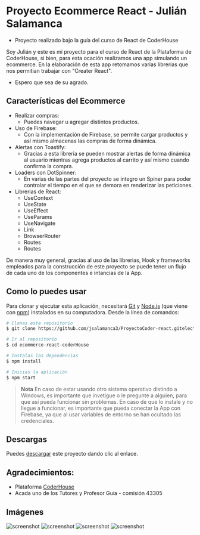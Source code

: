 # Proyecto Ecommerce React - Julián Salamanca
* Proyecto realizado bajo la guía del curso de React de CoderHouse

Soy Julián y este es mi proyecto para el curso de React de la Plataforma de CoderHouse, si bien, para esta ocación realizamos una app simulando un ecommerce. En la elaboración de esta app retomamos varias librerias que nos permitian trabajar con "Creater React".

* Espero que sea de su agrado.

## Características del Ecommerce

* Realizar compras:
  - Puedes navegar u agregar distintos productos.
* Uso de Firebase:
  - Con la implementación de Firebase, se permite cargar productos y así mismo almacenas las compras de forma dinámica.
* Alertas con Toastify:
  - Gracias a esta libreria se pueden mostrar alertas de forma dinámica al usuario mientras agrega productos al carrito y así mismo cuando confirma la compra.
* Loaders con DotSpinner:
  - En varias de las partes del proyecto se integro un Spiner para poder controlar el tiempo en el que se demora en renderizar las peticiones.
* Librerias de React:
  - UseContext
  - UseState
  - UseEffect
  - UseParams
  - UseNavigate
  - Link
  - BrowserRouter
  - Routes
  - Routes

De manera muy general, gracias al uso de las librerias, Hook y frameworks empleados para la construcción de este proyecto se puede tener un flujo de cada uno de los componentes e intancias de la App.

## Como lo puedes usar

Para clonar y ejecutar esta aplicación, necesitará [Git](https://git-scm.com) y [Node.js](https://nodejs.org/en/download/) (que viene con [npm](http://npmjs.com)) instalados en su computadora. Desde la línea de comandos:

```bash
# Clonas este repositorio
$ git clone https://github.com/jsalamanca3/ProyectoCoder-react.gitelectron-markdownify

# Ir al repositorio
$ cd ecommerce-react-coderHouse

# Instalas las dependencias
$ npm install

# Inicias la aplicación
$ npm start
```

> **Nota**
> En caso de estar usando otro sistema operativo distindo a Windows, es importante que invetigue o le pregunte a alguien, para que así pueda funcionar sin problemas.
> En caso de que lo instale y no llegue a funcionar, es importante que pueda conectar la App con Firebase, ya que al usar variables de entorno se han ocultado las credenciales.

## Descargas

Puedes [descargar](https://github.com/jsalamanca3/ProyectoCoder-react/archive/refs/heads/main.zip) este proyecto dando clic al enlace.

## Agradecimientos:

- Plataforma [CoderHouse](https://plataforma-login.coderhouse.com/)
- Acada uno de los Tutores y Profesor Guía - comisión 43305

## Imágenes

![screenshot](https://academiausbbogedu-my.sharepoint.com/:i:/g/personal/jfsalamanca_academia_usbbog_edu_co/ESWkQ6zZ4GVIu9vZ7QK1KmQBxVnqNln4VOozI9ouoSMK6g?e=CTrh1Y)
![screenshot](https://academiausbbogedu-my.sharepoint.com/:i:/g/personal/jfsalamanca_academia_usbbog_edu_co/ERoR4Ao6o1pPo7wpgMwzRGcBi5uq9GhP9XX_aACU6mZIvQ?e=qYKSc1)
![screenshot](https://academiausbbogedu-my.sharepoint.com/:i:/g/personal/jfsalamanca_academia_usbbog_edu_co/ERoR4Ao6o1pPo7wpgMwzRGcBi5uq9GhP9XX_aACU6mZIvQ?e=f2kXiC)
![screenshot](https://academiausbbogedu-my.sharepoint.com/:i:/g/personal/jfsalamanca_academia_usbbog_edu_co/Ed8sXqpsL9VFgOXOQ9DKc1IBoKvvLnQrgOzjjaOEn_or8Q?e=xlxMgN)




